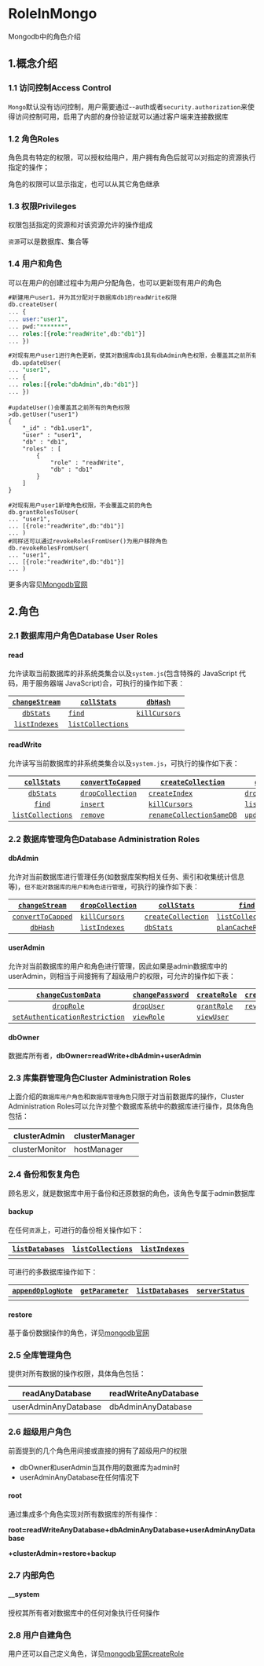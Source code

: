# RoleInMongo

Mongodb中的角色介绍

## 1.概念介绍

### 1.1 访问控制Access Control

`Mongo`默认没有访问控制，用户需要通过--auth或者`security.authorization`来使得访问控制可用，启用了内部的身份验证就可以通过客户端来连接数据库

### 1.2 角色Roles

角色具有特定的权限，可以授权给用户，用户拥有角色后就可以对指定的资源执行指定的操作；

角色的权限可以显示指定，也可以从其它角色继承

### 1.3 权限Privileges

权限包括指定的资源和对该资源允许的操作组成

`资源`可以是数据库、集合等

### 1.4 用户和角色

可以在用户的创建过程中为用户分配角色，也可以更新现有用户的角色

```sql
#新建用户user1，并为其分配对于数据库db1的readWrite权限
db.createUser(
... {
... user:"user1",
... pwd:"*******",
... roles:[{role:"readWrite",db:"db1"}]
... })
```

```sql
#对现有用户user1进行角色更新，使其对数据库db1具有dbAdmin角色权限，会覆盖其之前所有的角色权限
 db.updateUser(
... "user1",
... {
... roles:[{role:"dbAdmin",db:"db1"}]
... })
```

```
#updateUser()会覆盖其之前所有的角色权限
>db.getUser("user1")
{
	"_id" : "db1.user1",
	"user" : "user1",
	"db" : "db1",
	"roles" : [
		{
			"role" : "readWrite",
			"db" : "db1"
		}
	]
}
```

```
#对现有用户user1新增角色权限，不会覆盖之前的角色
db.grantRolesToUser(
... "user1",
... [{role:"readWrite",db:"db1"}]
... )
#同样还可以通过revokeRolesFromUser()为用户移除角色
db.revokeRolesFromUser(
... "user1",
... [{role:"readWrite",db:"db1"}]
... )
```

更多内容见[Mongodb官网]( https://docs.mongodb.com/manual/reference/method/js-user-management/)

## 2.角色

### 2.1 数据库用户角色Database User Roles

#### read

允许读取当前数据库的非系统类集合以及`system.js`(包含特殊的 JavaScript 代码，用于服务器端 JavaScript)合，可执行的操作如下表：

| [`changeStream`](https://docs.mongodb.com/manual/reference/privilege-actions/#changeStream) | [`collStats`](https://docs.mongodb.com/manual/reference/privilege-actions/#collStats) | [`dbHash`](https://docs.mongodb.com/manual/reference/privilege-actions/#dbHash) |
| :----------------------------------------------------------: | ------------------------------------------------------------ | ------------------------------------------------------------ |
| [`dbStats`](https://docs.mongodb.com/manual/reference/privilege-actions/#dbStats) | [`find`](https://docs.mongodb.com/manual/reference/privilege-actions/#find) | [`killCursors`](https://docs.mongodb.com/manual/reference/privilege-actions/#killCursors) |
| [`listIndexes`](https://docs.mongodb.com/manual/reference/privilege-actions/#listIndexes) | [`listCollections`](https://docs.mongodb.com/manual/reference/privilege-actions/#listCollections) |                                                              |

#### readWrite

允许读写当前数据库的非系统类集合以及`system.js`，可执行的操作如下表：

| [`collStats`](https://docs.mongodb.com/manual/reference/privilege-actions/#collStats) | [`convertToCapped`](https://docs.mongodb.com/manual/reference/privilege-actions/#convertToCapped) | [`createCollection`](https://docs.mongodb.com/manual/reference/privilege-actions/#createCollection) | [`dbHash`](https://docs.mongodb.com/manual/reference/privilege-actions/#dbHash) |
| :----------------------------------------------------------: | ------------------------------------------------------------ | ------------------------------------------------------------ | ------------------------------------------------------------ |
| [`dbStats`](https://docs.mongodb.com/manual/reference/privilege-actions/#dbStats) | [`dropCollection`](https://docs.mongodb.com/manual/reference/privilege-actions/#dropCollection) | [`createIndex`](https://docs.mongodb.com/manual/reference/privilege-actions/#createIndex) | [`dropIndex`](https://docs.mongodb.com/manual/reference/privilege-actions/#dropIndex) |
| [`find`](https://docs.mongodb.com/manual/reference/privilege-actions/#find) | [`insert`](https://docs.mongodb.com/manual/reference/privilege-actions/#insert) | [`killCursors`](https://docs.mongodb.com/manual/reference/privilege-actions/#killCursors) | [`listIndexes`](https://docs.mongodb.com/manual/reference/privilege-actions/#listIndexes) |
| [`listCollections`](https://docs.mongodb.com/manual/reference/privilege-actions/#listCollections) | [`remove`](https://docs.mongodb.com/manual/reference/privilege-actions/#remove) | [`renameCollectionSameDB`](https://docs.mongodb.com/manual/reference/privilege-actions/#renameCollectionSameDB) | [`update`](https://docs.mongodb.com/manual/reference/privilege-actions/#update) |

### 2.2 数据库管理角色Database Administration Roles

#### dbAdmin

允许对当前数据库进行管理任务(如数据库架构相关任务、索引和收集统计信息等)，`但不能对数据库的用户和角色进行管理`，可执行的操作如下表：

| [`changeStream`](https://docs.mongodb.com/manual/reference/privilege-actions/#changeStream) | [`dropCollection`](https://docs.mongodb.com/manual/reference/privilege-actions/#dropCollection) | [`collStats`](https://docs.mongodb.com/manual/reference/privilege-actions/#collStats) | [`find`](https://docs.mongodb.com/manual/reference/privilege-actions/#find) |
| :----------------------------------------------------------: | ------------------------------------------------------------ | ------------------------------------------------------------ | ------------------------------------------------------------ |
| [`convertToCapped`](https://docs.mongodb.com/manual/reference/privilege-actions/#convertToCapped) | [`killCursors`](https://docs.mongodb.com/manual/reference/privilege-actions/#killCursors) | [`createCollection`](https://docs.mongodb.com/manual/reference/privilege-actions/#createCollection) | [`listCollections`](https://docs.mongodb.com/manual/reference/privilege-actions/#listCollections) |
| [`dbHash`](https://docs.mongodb.com/manual/reference/privilege-actions/#dbHash) | [`listIndexes`](https://docs.mongodb.com/manual/reference/privilege-actions/#listIndexes) | [`dbStats`](https://docs.mongodb.com/manual/reference/privilege-actions/#dbStats) | [`planCacheRead`](https://docs.mongodb.com/manual/reference/privilege-actions/#planCacheRead) |

#### userAdmin

允许对当前数据库的用户和角色进行管理，因此如果是admin数据库中的userAdmin，则相当于间接拥有了超级用户的权限，可允许的操作如下表：

| [`changeCustomData`](https://docs.mongodb.com/manual/reference/privilege-actions/#changeCustomData) | [`changePassword`](https://docs.mongodb.com/manual/reference/privilege-actions/#changePassword) | [`createRole`](https://docs.mongodb.com/manual/reference/privilege-actions/#createRole) | [`createUser`](https://docs.mongodb.com/manual/reference/privilege-actions/#createUser) |
| :----------------------------------------------------------: | ------------------------------------------------------------ | ------------------------------------------------------------ | ------------------------------------------------------------ |
| [`dropRole`](https://docs.mongodb.com/manual/reference/privilege-actions/#dropRole) | [`dropUser`](https://docs.mongodb.com/manual/reference/privilege-actions/#dropUser) | [`grantRole`](https://docs.mongodb.com/manual/reference/privilege-actions/#grantRole) | [`revokeRole`](https://docs.mongodb.com/manual/reference/privilege-actions/#revokeRole) |
| [`setAuthenticationRestriction`](https://docs.mongodb.com/manual/reference/privilege-actions/#setAuthenticationRestriction) | [`viewRole`](https://docs.mongodb.com/manual/reference/privilege-actions/#viewRole) | [`viewUser`](https://docs.mongodb.com/manual/reference/privilege-actions/#viewUser) |                                                              |

#### dbOwner

数据库所有者，**dbOwner=readWrite+dbAdmin+userAdmin**

### 2.3  库集群管理角色Cluster Administration Roles

上面介绍的`数据库用户角色`和`数据库管理角色`只限于对当前数据库的操作，Cluster Administration Roles可以允许对整个数据库系统中的数据库进行操作，具体角色包括：

| clusterAdmin   | clusterManager |
| -------------- | -------------- |
| clusterMonitor | hostManager    |

### 2.4 备份和恢复角色

顾名思义，就是数据库中用于备份和还原数据的角色，该角色专属于admin数据库

#### backup

在任何`资源`上，可进行的备份相关操作如下：

| [`listDatabases`](https://docs.mongodb.com/manual/reference/privilege-actions/#listDatabases) | [`listCollections`](https://docs.mongodb.com/manual/reference/privilege-actions/#listCollections) | [`listIndexes`](https://docs.mongodb.com/manual/reference/privilege-actions/#listIndexes) |
| ------------------------------------------------------------ | ------------------------------------------------------------ | ------------------------------------------------------------ |
|                                                              |                                                              |                                                              |

可进行的多数据库操作如下：

| [`appendOplogNote`](https://docs.mongodb.com/manual/reference/privilege-actions/#appendOplogNote) | [`getParameter`](https://docs.mongodb.com/manual/reference/privilege-actions/#getParameter) | [`listDatabases`](https://docs.mongodb.com/manual/reference/privilege-actions/#listDatabases) | [`serverStatus`](https://docs.mongodb.com/manual/reference/privilege-actions/#serverStatus) |
| ------------------------------------------------------------ | ------------------------------------------------------------ | ------------------------------------------------------------ | ------------------------------------------------------------ |
|                                                              |                                                              |                                                              |                                                              |

#### restore

基于备份数据操作的角色，详见[mongodb官网](https://docs.mongodb.com/manual/reference/built-in-roles/)

### 2.5 全库管理角色

提供对所有数据的操作权限，具体角色包括：

| readAnyDatabase      | readWriteAnyDatabase |
| -------------------- | -------------------- |
| userAdminAnyDatabase | dbAdminAnyDatabase   |

### 2.6 超级用户角色

前面提到的几个角色用间接或直接的拥有了超级用户的权限

- dbOwner和userAdmin当其作用的数据库为admin时
- userAdminAnyDatabase在任何情况下

#### root

通过集成多个角色实现对所有数据库的所有操作：

**root=readWriteAnyDatabase+dbAdminAnyDatabase+userAdminAnyDatabase**

**+clusterAdmin+restore+backup**

### 2.7 内部角色

#### __system

授权其所有者对数据库中的任何对象执行任何操作

### 2.8 用户自建角色

用户还可以自己定义角色，详见[mongodb官网createRole](https://docs.mongodb.com/manual/reference/method/db.createRole/#db.createRole)
